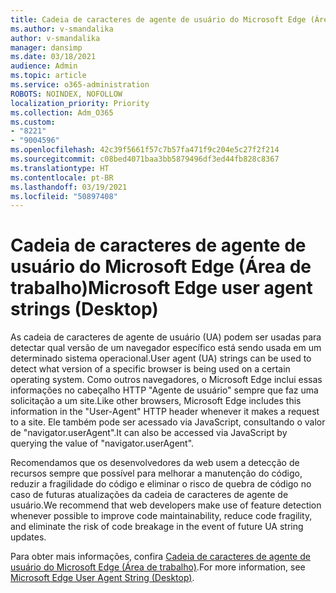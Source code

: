 ```yaml
---
title: Cadeia de caracteres de agente de usuário do Microsoft Edge (Área de trabalho)
ms.author: v-smandalika
author: v-smandalika
manager: dansimp
ms.date: 03/18/2021
audience: Admin
ms.topic: article
ms.service: o365-administration
ROBOTS: NOINDEX, NOFOLLOW
localization_priority: Priority
ms.collection: Adm_O365
ms.custom:
- "8221"
- "9004596"
ms.openlocfilehash: 42c39f5661f57c7b57fa471f9c204e5c27f2f214
ms.sourcegitcommit: c08bed4071baa3bb5879496df3ed44fb828c8367
ms.translationtype: HT
ms.contentlocale: pt-BR
ms.lasthandoff: 03/19/2021
ms.locfileid: "50897408"
---
```

# <a name="microsoft-edge-user-agent-strings-desktop"></a><span data-ttu-id="aa648-102">Cadeia de caracteres de agente de usuário do Microsoft Edge (Área de trabalho)</span><span class="sxs-lookup"><span data-stu-id="aa648-102">Microsoft Edge user agent strings (Desktop)</span></span>

<span data-ttu-id="aa648-103">As cadeia de caracteres de agente de usuário (UA) podem ser usadas para detectar qual versão de um navegador específico está sendo usada em um determinado sistema operacional.</span><span class="sxs-lookup"><span data-stu-id="aa648-103">User agent (UA) strings can be used to detect what version of a specific browser is being used on a certain operating system.</span></span> <span data-ttu-id="aa648-104">Como outros navegadores, o Microsoft Edge inclui essas informações no cabeçalho HTTP "Agente de usuário" sempre que faz uma solicitação a um site.</span><span class="sxs-lookup"><span data-stu-id="aa648-104">Like other browsers, Microsoft Edge includes this information in the "User-Agent" HTTP header whenever it makes a request to a site.</span></span> <span data-ttu-id="aa648-105">Ele também pode ser acessado via JavaScript, consultando o valor de "navigator.userAgent".</span><span class="sxs-lookup"><span data-stu-id="aa648-105">It can also be accessed via JavaScript by querying the value of "navigator.userAgent".</span></span>

<span data-ttu-id="aa648-106">Recomendamos que os desenvolvedores da web usem a detecção de recursos sempre que possível para melhorar a manutenção do código, reduzir a fragilidade do código e eliminar o risco de quebra de código no caso de futuras atualizações da cadeia de caracteres de agente de usuário.</span><span class="sxs-lookup"><span data-stu-id="aa648-106">We recommend that web developers make use of feature detection whenever possible to improve code maintainability, reduce code fragility, and eliminate the risk of code breakage in the event of future UA string updates.</span></span>

<span data-ttu-id="aa648-107">Para obter mais informações, confira [Cadeia de caracteres de agente de usuário do Microsoft Edge (Área de trabalho)](https://docs.microsoft.com/microsoft-edge/web-platform/user-agent-string).</span><span class="sxs-lookup"><span data-stu-id="aa648-107">For more information, see [Microsoft Edge User Agent String (Desktop)](https://docs.microsoft.com/microsoft-edge/web-platform/user-agent-string).</span></span>

